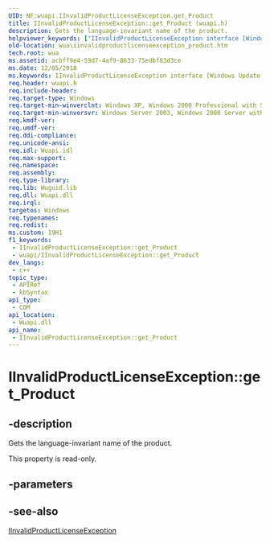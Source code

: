 ```yaml
---
UID: NF:wuapi.IInvalidProductLicenseException.get_Product
title: IInvalidProductLicenseException::get_Product (wuapi.h)
description: Gets the language-invariant name of the product.
helpviewer_keywords: ["IInvalidProductLicenseException interface [Windows Update Agent]","Product property","IInvalidProductLicenseException.Product","IInvalidProductLicenseException.get_Product","IInvalidProductLicenseException::Product","IInvalidProductLicenseException::get_Product","Product property [Windows Update Agent]","Product property [Windows Update Agent]","IInvalidProductLicenseException interface","get_Product","wua.iinvalidproductlicenseexception_product","wuapi/IInvalidProductLicenseException::Product","wuapi/IInvalidProductLicenseException::get_Product"]
old-location: wua\iinvalidproductlicenseexception_product.htm
tech.root: wua
ms.assetid: acbff9e4-59d7-4af9-8633-75edbf83d3ce
ms.date: 12/05/2018
ms.keywords: IInvalidProductLicenseException interface [Windows Update Agent],Product property, IInvalidProductLicenseException.Product, IInvalidProductLicenseException.get_Product, IInvalidProductLicenseException::Product, IInvalidProductLicenseException::get_Product, Product property [Windows Update Agent], Product property [Windows Update Agent],IInvalidProductLicenseException interface, get_Product, wua.iinvalidproductlicenseexception_product, wuapi/IInvalidProductLicenseException::Product, wuapi/IInvalidProductLicenseException::get_Product
req.header: wuapi.h
req.include-header: 
req.target-type: Windows
req.target-min-winverclnt: Windows XP, Windows 2000 Professional with SP3 [desktop apps only]
req.target-min-winversvr: Windows Server 2003, Windows 2000 Server with SP3 [desktop apps only]
req.kmdf-ver: 
req.umdf-ver: 
req.ddi-compliance: 
req.unicode-ansi: 
req.idl: Wuapi.idl
req.max-support: 
req.namespace: 
req.assembly: 
req.type-library: 
req.lib: Wuguid.lib
req.dll: Wuapi.dll
req.irql: 
targetos: Windows
req.typenames: 
req.redist: 
ms.custom: 19H1
f1_keywords:
 - IInvalidProductLicenseException::get_Product
 - wuapi/IInvalidProductLicenseException::get_Product
dev_langs:
 - c++
topic_type:
 - APIRef
 - kbSyntax
api_type:
 - COM
api_location:
 - Wuapi.dll
api_name:
 - IInvalidProductLicenseException::get_Product
---
```


# IInvalidProductLicenseException::get_Product


## -description

Gets the language-invariant name of the product.

This property is read-only.

## -parameters

## -see-also

<a href="/windows/desktop/api/wuapi/nn-wuapi-iinvalidproductlicenseexception">IInvalidProductLicenseException</a>

